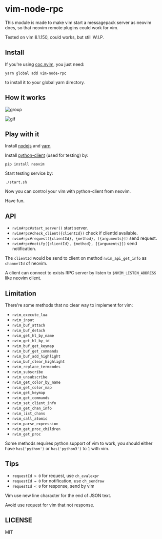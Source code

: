 # vim-node-rpc

This module is made to make vim start a messagepack server as neovim
does, so that neovim remote plugins could work for vim.

Tested on vim 8.1.150, could works, but still W.I.P.

## Install

If you're using [coc.nvim](https://github.com/neoclide/coc.nvim), you just need:

```
yarn global add vim-node-rpc
```

to install it to your global yarn directory.

## How it works

![group](https://user-images.githubusercontent.com/251450/43032696-d71ef922-8cef-11e8-9ecc-392b1fbc29ed.png)

![gif](https://pic3.zhimg.com/80/v2-1e44bac755aa8b6193520c7d56dd1857_hd.gif)

## Play with it

Install [nodejs](https://nodejs.org/en/download/) and [yarn](https://yarnpkg.com/en/docs/install)

Install [python-client](https://github.com/neovim/python-client) (used for testing) by:

    pip install neovim

Start testing service by:

    ./start.sh

Now you can control your vim with python-client from neovim.

Have fun.

## API

- `nvim#rpc#start_server()` start server.
- `nvim#rpc#check_client({clientId})` check if clientId available.
- `nvim#rpc#request({clientId}, {method}, [{arguments}])` send request.
- `nvim#rpc#notify({clientId}, {method}, [{arguments}])` send notification.

The `clientId` would be send to client on method `nvim_api_get_info` as
`channelId` of neovim.

A client can connect to exists RPC server by listen to `$NVIM_LISTEN_ADDRESS`
like neovim client.

## Limitation

There're some methods that no clear way to implement for vim:

- `nvim_execute_lua`
- `nvim_input`
- `nvim_buf_attach`
- `nvim_buf_detach`
- `nvim_get_hl_by_name`
- `nvim_get_hl_by_id`
- `nvim_buf_get_keymap`
- `nvim_buf_get_commands`
- `nvim_buf_add_highlight`
- `nvim_buf_clear_highlight`
- `nvim_replace_termcodes`
- `nvim_subscribe`
- `nvim_unsubscribe`
- `nvim_get_color_by_name`
- `nvim_get_color_map`
- `nvim_get_keymap`
- `nvim_get_commands`
- `nvim_set_client_info`
- `nvim_get_chan_info`
- `nvim_list_chans`
- `nvim_call_atomic`
- `nvim_parse_expression`
- `nvim_get_proc_children`
- `nvim_get_proc`

Some methods requires python support of vim to work, you should either have
`has('python')` or `has('python3')` to `1` with vim.

## Tips

- `requestId > 0` for request, use `ch_evalexpr`
- `requestId = 0` for notification, use `ch_sendraw`
- `requestId < 0` for response, send by vim

Vim use new line character for the end of JSON text.

Avoid use request for vim that not response.

## LICENSE

MIT
